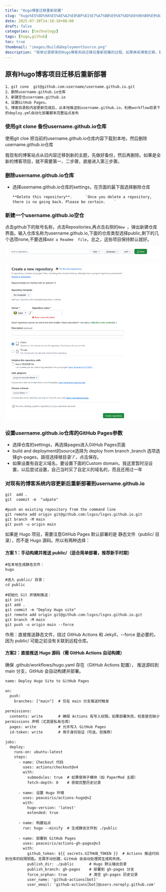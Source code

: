 ```yaml
---
title: "Hugo博客迁移重新部署"
slug: "hugo%E5%8D%9A%E5%AE%A2%E8%BF%81%E7%A7%BB%E9%87%8D%E6%96%B0%E9%83%A8%E7%BD%B2"
date: 2025-07-30T14:18:10+08:00
draft: false
categories: [technology]
tags: [hugo,github]
toc: true
thumbnail: "images/Build&DeploymentSource.png"
description: "简单记录原来的Hugo博客系统迁移后重新部署的过程。如果再有博客迁移，轻车熟路完成内容迁移，简单完成部署"
---
```


## 原有Hugo博客项目迁移后重新部署


```
1、git cone  git@github.com:username/username.github.io.git
2、删除username.github.io仓库
3、新建空仓username.github.io
4、设置GitHub Pages。
5、博客目录和内容更新完成后，从本地推送到username.github.io，利用workflow目录下的deploy.yml自动化部署脚本完整站点发布
```

### 使用git  clone  备份username.github.io仓库

使用git  cloe   把当前的username.github.io仓库内容下载到本地，然后删除username.github.io仓库

我现有的博客站点从旧内容迁移到新的主题，先做好备份，然后再删除。如果是全新的博客项目，就不需要第一、二步骤，直接进入第三步骤。

### 删除username.github.io仓库

* 选择username.github.io仓库的settings，在页面的最下面选择删除仓库

      **Delete this repository**.      `Once you delete a repository, there is no going back. Please be certain.    `

  

### 新建一个username.github.io空仓

点击github下的账号名称，点击Repositories,再点击右侧的`New `，弹出新建仓库界面。输入仓库名称为username.github.io,下面的仓库类型选择public,剩下的几个选项none,不要选择`Add a Readme  file`，总之，这些项目保持默认就好。

![新建仓库](images/NewRepository.png)

![新建仓库](images/CreateRepository.png)

### 设置username.github.io仓库的GitHub Pages参数

* 选择仓库的settings，再选择pages进入GitHub Pages页面
* build and deployment的source选择为 deploy from branch ,branch 选项选择gh-pages，路径选择根目录'/'，点击保存。
* 如果设置有自定义域名，要设置下面的Custom domain。我这里暂时没设置，以后尝试设置，自己当时买了自定义的域名的，而且还用过一年

### 对现有的博客系统内容更新后重新部署到username.github.io

```
git  add .
git  commit -m  "udpate"

#push an existing repository from the command line
git remote add origin git@github.com:lsgxs/lsgxs.github.io.git
git branch -M main
git push -u origin main
```

如果是 Hugo 项目，需要注意GitHub Pages 默认部署的是 静态文件（public/ 目录），而不是 Hugo 源码。所以有两种选择：

#### 方案 1：手动构建并推送 public/（适合简单部署，推荐新手时期）

    #在本地生成静态文件：
    hugo
    
    #进入 public/ 目录：
    cd public
    
    #初始化 Git 并强制推送：
    git init
    git add .
    git commit -m "Deploy Hugo site"
    git remote add origin git@github.com:lsgxs/lsgxs.github.io.git
    git branch -M main
    git push -u origin main --force


作用：直接推送静态文件，绕过 GitHub Actions 和 Jekyll，--force 是必要的，因为 public/ 可能之前没有关联到远程仓库。

#### 方案2：直接推送 Hugo 源码（需 GitHub Actions 自动构建）

确保 .github/workflows/hugo.yaml 存在（GitHub Actions 配置），  推送源码到 main 分支，GitHub 会自动构建并部署。


```
name: Deploy Hugo Site to GitHub Pages

on:
  push:
    branches: ["main"]  # 仅在 main 分支推送时触发

permissions:
  contents: write       # 确保 Actions 有写入权限。如果部署失败，检查是否缺少 permissions 声明（尤其是私有仓库）
  pages: write          # 允许写入 GitHub Pages
  id-token: write       # 用于身份验证（可选，但推荐）

jobs:
  deploy:
    runs-on: ubuntu-latest
    steps:
      - name: Checkout 代码
        uses: actions/checkout@v4
        with:
          submodules: true  # 如果使用子模块（如 PaperMod 主题）
          fetch-depth: 0    # 获取完整历史记录

      - name: 设置 Hugo 环境
        uses: peaceiris/actions-hugo@v2
        with:
          hugo-version: 'latest'
          extended: true

      - name: 构建站点
        run: hugo --minify  # 生成静态文件到 ./public

      - name: 部署到 GitHub Pages
        uses: peaceiris/actions-gh-pages@v3
        with:
          github_token: ${{ secrets.GITHUB_TOKEN }}  # Actions 推送代码到仓库的权限钥匙。无需手动创建，GitHub 会自动处理其生成和失效。 
          publish_dir: ./public       # Hugo 默认输出目录
          publish_branch: gh-pages    # 部署到 gh-pages 分支
          force_orphan: true          # 清空 gh-pages 历史记录
          user_name: 'github-actions[bot]'
          user_email: 'github-actions[bot]@users.noreply.github.com'
```
